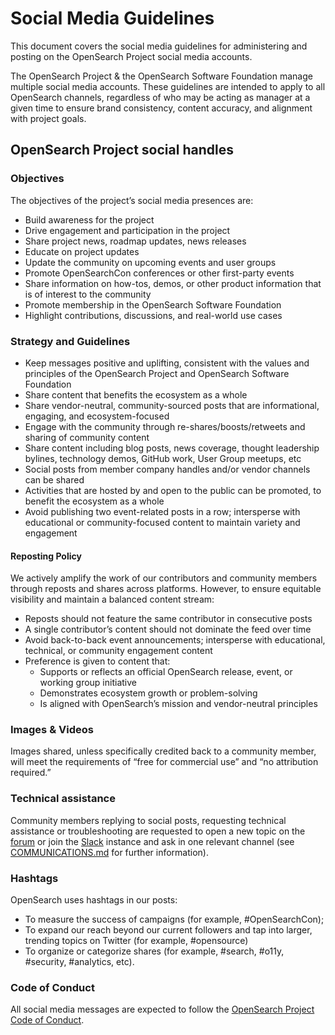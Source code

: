 # Social Media Guidelines


This document covers the social media guidelines for administering and posting on the OpenSearch Project social media accounts. 

The OpenSearch Project & the OpenSearch Software Foundation manage multiple social media accounts. These guidelines are intended to apply to all OpenSearch channels, regardless of who may be acting as manager at a given time to ensure brand consistency, content accuracy, and alignment with project goals.


## OpenSearch Project social handles

### Objectives

The objectives of the project’s social media presences are:

* Build awareness for the project
* Drive engagement and participation in the project
* Share project news, roadmap updates, news releases
* Educate on project updates
* Update the community on upcoming events and user groups
* Promote OpenSearchCon conferences or other first-party events
* Share information on how-tos, demos, or other product information that is of interest to the community
* Promote membership in the OpenSearch Software Foundation
* Highlight contributions, discussions, and real-world use cases


### Strategy and Guidelines

* Keep messages positive and uplifting, consistent with the values and principles of the OpenSearch Project and OpenSearch Software Foundation
* Share content that benefits the ecosystem as a whole
* Share vendor-neutral, community-sourced posts that are informational, engaging, and ecosystem-focused
* Engage with the community through re-shares/boosts/retweets and sharing of community content
* Share content including blog posts, news coverage, thought leadership bylines, technology demos, GitHub work, User Group meetups, etc
* Social posts from member company handles and/or vendor channels can be shared
* Activities that are hosted by and open to the public can be promoted, to benefit the ecosystem as a whole
* Avoid publishing two event-related posts in a row; intersperse with educational or community-focused content to maintain variety and engagement

#### Reposting Policy

We actively amplify the work of our contributors and community members through reposts and shares across platforms. However, to ensure equitable visibility and maintain a balanced content stream:

* Reposts should not feature the same contributor in consecutive posts
* A single contributor’s content should not dominate the feed over time
* Avoid back-to-back event announcements; intersperse with educational, technical, or community engagement content
* Preference is given to content that:
   * Supports or reflects an official OpenSearch release, event, or working group initiative
   * Demonstrates ecosystem growth or problem-solving
   * Is aligned with OpenSearch’s mission and vendor-neutral principles


### Images & Videos

Images shared, unless specifically credited back to a community member, will meet the requirements of “free for commercial use” and “no attribution required.”


### Technical assistance

Community members replying to social posts, requesting technical assistance or troubleshooting are requested to open a new topic on the [forum](https://forum.opensearch.org/) or join the [Slack](https://opensearch.org/slack.html) instance and ask in one relevant channel (see [COMMUNICATIONS.md](https://github.com/opensearch-project/community/blob/main/COMMUNICATIONS.md) for further information). 

### Hashtags

OpenSearch uses hashtags in our posts:

* To measure the success of campaigns (for example, #OpenSearchCon);
* To expand our reach beyond our current followers and tap into larger, trending topics on Twitter (for example, #opensource)
* To organize or categorize shares (for example, #search, #o11y, #security, #analytics, etc).


### Code of Conduct

All social media messages are expected to follow the [OpenSearch Project Code of Conduct](https://github.com/opensearch-project/.github/blob/main/CODE_OF_CONDUCT.md).

